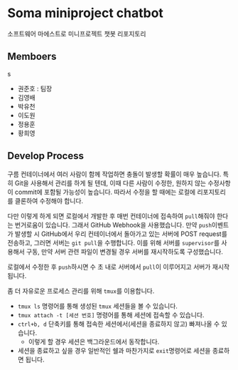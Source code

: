 # Soma miniproject chatbot

소프트웨어 마에스트로 미니프로젝트 챗봇 리포지토리

## Memboers
s
- 권준호 : 팀장
- 김영배
- 박유천
- 이도원
- 정용훈
- 황희영

## Develop Process

구름 컨테이너에서 여러 사람이 함께 작업하면 충돌이 발생할 확률이 매우 높습니다. 특히 Git을 사용해서 관리를 하게 될 텐데, 이때 다른 사람이 수정한, 원하지 않는 수정사항이 commit에 포함될 가능성이 높습니다. 따라서 수정을 할 때에는 로컬에 리포지토리를 클론하여 수정해야 합니다.

다만 이렇게 하게 되면 로컬에서 개발한 후 매번 컨테이너에 접속하여 `pull`해줘야 한다는 번거로움이 있습니다. 그래서 GitHub Webhook을 사용했습니다. 만약 `push`이벤트가 발생할 시 GitHub에서 우리 컨테이너에서 돌아가고 있는 서버에 POST request를 전송하고, 그러면 서버는 `git pull`을 수행합니다. 이를 위해 서버를 `supervisor`를 사용해서 구동, 만약 서버 관련 파일이 변경될 경우 서버를 재시작하도록 구성했습니다.

로컬에서 수정한 후 `push`하시면 수 초 내로 서버에서 `pull`이 이루어지고 서버가 재시작됩니다.

좀 더 자유로운 프로세스 관리를 위해 `tmux`를 이용합니다.
- `tmux ls` 명령어를 통해 생성된 `tmux` 세션들을 볼 수 있습니다.
- `tmux attach -t [세션 번호]` 명령어를 통해 세션에 접속할 수 있습니다.
- `ctrl+b, d` 단축키를 통해 접속한 세션에서(세션을 종료하지 않고) 빠져나올 수 있습니다.
    - 이렇게 할 경우 세션은 백그라운드에서 동작합니다.
- 세션을 종료하고 싶을 경우 일반적인 쉘과 마찬가지로 `exit`명령어로 세션을 종료하면 됩니다.
